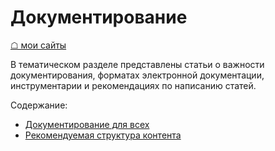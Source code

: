 # Документирование

[☖ мои сайты](../index.md)

В тематическом разделе представлены статьи о важности документирования, форматах электронной документации, инструментарии и рекомендациях по написанию статей.

Содержание:

- [Документирование для всех](documentation-for-everyone.md)
- [Рекомендуемая структура контента](recommended-doc-site-structure.md)
